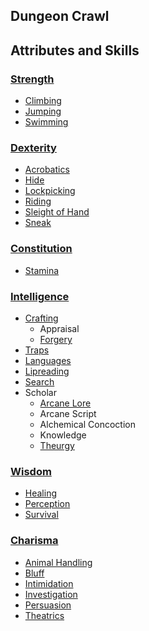 Dungeon Crawl
-------------

Attributes and Skills
---------------------

### [Strength](Strength.md)

- [Climbing](ClimbJump.md#climbing)
- [Jumping](ClimbJump.md#jumping)
- [Swimming](Swimming.md)

### [Dexterity](Coordination.md)

- [Acrobatics](Acrobatics.md)
- [Hide](Hide.md)
- [Lockpicking](SleightOfHand.md#lockpicking)
- [Riding](Riding.md)
- [Sleight of Hand](SleightOfHand.md#pick-pocket)
- [Sneak](Sneak.md)

### [Constitution](Endurance.md)

- [Stamina](Stamina.md)

### [Intelligence](Intellect.md)

- [Crafting](RepairCraft.md#crafting)
  - Appraisal
  - [Forgery](RepairCraft.md#forgery)
- [Traps](Traps.md)
- [Languages](Languages.md)
- [Lipreading](Search.md#lipreading)
- [Search](Search.md)
- Scholar
  - [Arcane Lore](Scholar.md#arcane-lore)
  - Arcane Script
  - Alchemical Concoction
  - Knowledge
  - [Theurgy](Scholar.md#theurgy)

### [Wisdom](Knowledge.md)

- [Healing](Medicine.md#healing)
- [Perception](Search.md#perception)
- [Survival](Survival.md)

### [Charisma](Confidence.md)

- [Animal Handling](Persuasion.md#animal-handling)
- [Bluff](Con.md#bluff)
- [Intimidation](Intimidation.md)
- [Investigation](Investigation.md)
- [Persuasion](Persuasion.md)
- [Theatrics](Con.md#theatrics)
